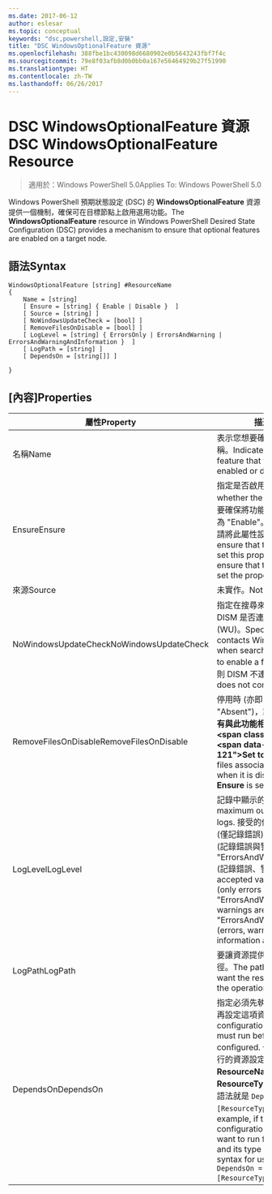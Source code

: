 ```yaml
---
ms.date: 2017-06-12
author: eslesar
ms.topic: conceptual
keywords: "dsc,powershell,設定,安裝"
title: "DSC WindowsOptionalFeature 資源"
ms.openlocfilehash: 388fbe1bc430098d6680902e0b5643243fbf7f4c
ms.sourcegitcommit: 79e8f03afb8d0b0bb0a167e56464929b27f51990
ms.translationtype: HT
ms.contentlocale: zh-TW
ms.lasthandoff: 06/26/2017
---
```

# <a name="dsc-windowsoptionalfeature-resource"></a><span data-ttu-id="001af-103">DSC WindowsOptionalFeature 資源</span><span class="sxs-lookup"><span data-stu-id="001af-103">DSC WindowsOptionalFeature Resource</span></span>

> <span data-ttu-id="001af-104">適用於：Windows PowerShell 5.0</span><span class="sxs-lookup"><span data-stu-id="001af-104">Applies To: Windows PowerShell 5.0</span></span>

<span data-ttu-id="001af-105">Windows PowerShell 預期狀態設定 (DSC) 的 **WindowsOptionalFeature** 資源提供一個機制，確保可在目標節點上啟用選用功能。</span><span class="sxs-lookup"><span data-stu-id="001af-105">The **WindowsOptionalFeature** resource in Windows PowerShell Desired State Configuration (DSC) provides a mechanism to ensure that optional features are enabled on a target node.</span></span>

## <a name="syntax"></a><span data-ttu-id="001af-106">語法</span><span class="sxs-lookup"><span data-stu-id="001af-106">Syntax</span></span>

```
WindowsOptionalFeature [string] #ResourceName
{
    Name = [string]
    [ Ensure = [string] { Enable | Disable }  ]
    [ Source = [string] ]
    [ NoWindowsUpdateCheck = [bool] ]
    [ RemoveFilesOnDisable = [bool] ]
    [ LogLevel = [string] { ErrorsOnly | ErrorsAndWarning | ErrorsAndWarningAndInformation }  ]
    [ LogPath = [string] ]
    [ DependsOn = [string[]] ]
    
}
```

## <a name="properties"></a><span data-ttu-id="001af-107">[內容]</span><span class="sxs-lookup"><span data-stu-id="001af-107">Properties</span></span>

|  <span data-ttu-id="001af-108">屬性</span><span class="sxs-lookup"><span data-stu-id="001af-108">Property</span></span>  |  <span data-ttu-id="001af-109">描述</span><span class="sxs-lookup"><span data-stu-id="001af-109">Description</span></span>   | 
|---|---| 
| <span data-ttu-id="001af-110">名稱</span><span class="sxs-lookup"><span data-stu-id="001af-110">Name</span></span>| <span data-ttu-id="001af-111">表示您想要確保啟用或停用的功能名稱。</span><span class="sxs-lookup"><span data-stu-id="001af-111">Indicates the name of the feature that you want to ensure is enabled or disabled.</span></span>| 
| <span data-ttu-id="001af-112">Ensure</span><span class="sxs-lookup"><span data-stu-id="001af-112">Ensure</span></span>| <span data-ttu-id="001af-113">指定是否啟用功能。</span><span class="sxs-lookup"><span data-stu-id="001af-113">Specifies whether the feature is enabled.</span></span> <span data-ttu-id="001af-114">若要確保將功能啟用，請將此屬性設定為 "Enable"。若要確保將功能停用，請將此屬性設定為 "Disable"。</span><span class="sxs-lookup"><span data-stu-id="001af-114">To ensure that the feature is enabled, set this property to "Enable" To ensure that the feature is disabled, set the property to "Disable".</span></span>|
| <span data-ttu-id="001af-115">來源</span><span class="sxs-lookup"><span data-stu-id="001af-115">Source</span></span>| <span data-ttu-id="001af-116">未實作。</span><span class="sxs-lookup"><span data-stu-id="001af-116">Not implemented.</span></span>|
| <span data-ttu-id="001af-117">NoWindowsUpdateCheck</span><span class="sxs-lookup"><span data-stu-id="001af-117">NoWindowsUpdateCheck</span></span>| <span data-ttu-id="001af-118">指定在搜尋來源檔案以啟用功能時，DISM 是否連絡 Windows Update (WU)。</span><span class="sxs-lookup"><span data-stu-id="001af-118">Specifies whether DISM contacts Windows Update (WU) when searching for the source files to enable a feature.</span></span> <span data-ttu-id="001af-119">如果是 $true，則 DISM 不連絡 WU。</span><span class="sxs-lookup"><span data-stu-id="001af-119">If $true, DISM does not contact WU.</span></span>|
| <span data-ttu-id="001af-120">RemoveFilesOnDisable</span><span class="sxs-lookup"><span data-stu-id="001af-120">RemoveFilesOnDisable</span></span>| <span data-ttu-id="001af-121">停用時 (亦即 **Ensure** 設為 "Absent")，設為 **$true** 會移除所有與此功能相關聯的檔案。</span><span class="sxs-lookup"><span data-stu-id="001af-121">Set to **$true** to remove all files associated with the feature when it is disabled (that is, when **Ensure** is set to "Absent").</span></span>|
| <span data-ttu-id="001af-122">LogLevel</span><span class="sxs-lookup"><span data-stu-id="001af-122">LogLevel</span></span>| <span data-ttu-id="001af-123">記錄中顯示的最大輸出等級。</span><span class="sxs-lookup"><span data-stu-id="001af-123">The maximum output level shown in the logs.</span></span> <span data-ttu-id="001af-124">接受的值包括："ErrorsOnly" (僅記錄錯誤)、"ErrorsAndWarning" (記錄錯誤與警告)，以及 "ErrorsAndWarningAndInformation" (記錄錯誤、警告和偵錯資訊)。</span><span class="sxs-lookup"><span data-stu-id="001af-124">The accepted values are: "ErrorsOnly" (only errors are logged), "ErrorsAndWarning" (errors and warnings are logged), and "ErrorsAndWarningAndInformation" (errors, warnings, and debug information are logged).</span></span>|
| <span data-ttu-id="001af-125">LogPath</span><span class="sxs-lookup"><span data-stu-id="001af-125">LogPath</span></span>| <span data-ttu-id="001af-126">要讓資源提供者記錄作業的記錄檔路徑。</span><span class="sxs-lookup"><span data-stu-id="001af-126">The path to a log file where you want the resource provider to log the operation.</span></span>| 
| <span data-ttu-id="001af-127">DependsOn</span><span class="sxs-lookup"><span data-stu-id="001af-127">DependsOn</span></span>| <span data-ttu-id="001af-128">指定必須先執行另一項資源的設定，再設定這項資源。</span><span class="sxs-lookup"><span data-stu-id="001af-128">Specifies that the configuration of another resource must run before this resource is configured.</span></span> <span data-ttu-id="001af-129">例如，如果第一個想要執行的資源設定指令碼區塊的識別碼是 __ResourceName__，而它的類型是 __ResourceType__，則使用這個屬性的語法就是 `DependsOn = "[ResourceType]ResourceName"`。</span><span class="sxs-lookup"><span data-stu-id="001af-129">For example, if the ID of the resource configuration script block that you want to run first is __ResourceName__ and its type is __ResourceType__, the syntax for using this property is `DependsOn = "[ResourceType]ResourceName"`.</span></span>| 
 



